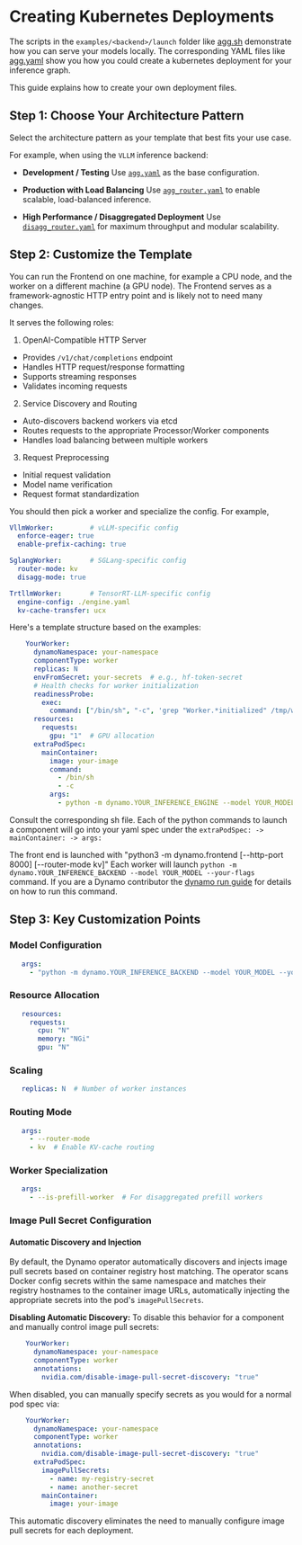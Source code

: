 # Creating Kubernetes Deployments

The scripts in the `examples/<backend>/launch` folder like [agg.sh](../../../examples/backends/vllm/launch/agg.sh) demonstrate how you can serve your models locally.
The corresponding YAML files like [agg.yaml](../../../examples/backends/vllm/deploy/agg.yaml) show you how you could create a kubernetes deployment for your inference graph.


This guide explains how to create your own deployment files.

## Step 1: Choose Your Architecture Pattern

Select the architecture pattern as your template that best fits your use case.

For example, when using the `VLLM` inference backend:

- **Development / Testing**
  Use [`agg.yaml`](/examples/backends/vllm/deploy/agg.yaml) as the base configuration.

- **Production with Load Balancing**
  Use [`agg_router.yaml`](/examples/backends/vllm/deploy/agg_router.yaml) to enable scalable, load-balanced inference.

- **High Performance / Disaggregated Deployment**
  Use [`disagg_router.yaml`](/examples/backends/vllm/deploy/disagg_router.yaml) for maximum throughput and modular scalability.


## Step 2: Customize the Template

You can run the Frontend on one machine, for example a CPU node, and the worker on a different machine (a GPU node).
The Frontend serves as a framework-agnostic HTTP entry point and is likely not to need many changes.

It serves the following roles:
1. OpenAI-Compatible HTTP Server
  * Provides `/v1/chat/completions` endpoint
  * Handles HTTP request/response formatting
  * Supports streaming responses
  * Validates incoming requests

2. Service Discovery and Routing
  * Auto-discovers backend workers via etcd
  * Routes requests to the appropriate Processor/Worker components
  * Handles load balancing between multiple workers

3. Request Preprocessing
  * Initial request validation
  * Model name verification
  * Request format standardization

You should then pick a worker and specialize the config. For example,

```yaml
VllmWorker:         # vLLM-specific config
  enforce-eager: true
  enable-prefix-caching: true

SglangWorker:       # SGLang-specific config
  router-mode: kv
  disagg-mode: true

TrtllmWorker:       # TensorRT-LLM-specific config
  engine-config: ./engine.yaml
  kv-cache-transfer: ucx
```

Here's a template structure based on the examples:

```yaml
    YourWorker:
      dynamoNamespace: your-namespace
      componentType: worker
      replicas: N
      envFromSecret: your-secrets  # e.g., hf-token-secret
      # Health checks for worker initialization
      readinessProbe:
        exec:
          command: ["/bin/sh", "-c", 'grep "Worker.*initialized" /tmp/worker.log']
      resources:
        requests:
          gpu: "1"  # GPU allocation
      extraPodSpec:
        mainContainer:
          image: your-image
          command:
            - /bin/sh
            - -c
          args:
            - python -m dynamo.YOUR_INFERENCE_ENGINE --model YOUR_MODEL --your-flags
```

Consult the corresponding sh file. Each of the python commands to launch a component will go into your yaml spec under the
`extraPodSpec: -> mainContainer: -> args:`

The front end is launched with "python3 -m dynamo.frontend [--http-port 8000] [--router-mode kv]"
Each worker will launch `python -m dynamo.YOUR_INFERENCE_BACKEND --model YOUR_MODEL --your-flags `command.
If you are a Dynamo contributor the [dynamo run guide](/docs/reference/cli.md) for details on how to run this command.


## Step 3: Key Customization Points

### Model Configuration

```yaml
   args:
     - "python -m dynamo.YOUR_INFERENCE_BACKEND --model YOUR_MODEL --your-flag"
```

### Resource Allocation

```yaml
   resources:
     requests:
       cpu: "N"
       memory: "NGi"
       gpu: "N"
```

### Scaling

```yaml
   replicas: N  # Number of worker instances
```

### Routing Mode
```yaml
   args:
     - --router-mode
     - kv  # Enable KV-cache routing
```

### Worker Specialization

```yaml
   args:
     - --is-prefill-worker  # For disaggregated prefill workers
```

### Image Pull Secret Configuration

#### Automatic Discovery and Injection

By default, the Dynamo operator automatically discovers and injects image pull secrets based on container registry host matching. The operator scans Docker config secrets within the same namespace and matches their registry hostnames to the container image URLs, automatically injecting the appropriate secrets into the pod's `imagePullSecrets`.

**Disabling Automatic Discovery:**
To disable this behavior for a component and manually control image pull secrets:

```yaml
    YourWorker:
      dynamoNamespace: your-namespace
      componentType: worker
      annotations:
        nvidia.com/disable-image-pull-secret-discovery: "true"
```

When disabled, you can manually specify secrets as you would for a normal pod spec via:
```yaml
    YourWorker:
      dynamoNamespace: your-namespace
      componentType: worker
      annotations:
        nvidia.com/disable-image-pull-secret-discovery: "true"
      extraPodSpec:
        imagePullSecrets:
          - name: my-registry-secret
          - name: another-secret
        mainContainer:
          image: your-image
```

This automatic discovery eliminates the need to manually configure image pull secrets for each deployment.